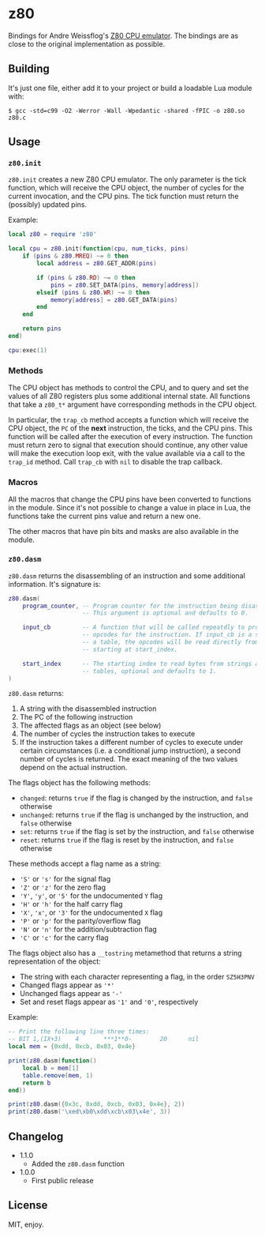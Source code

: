 # z80

Bindings for Andre Weissflog's [Z80 CPU emulator](https://github.com/floooh/chips/blob/master/chips/z80.h). The bindings are as close to the original implementation as possible.

## Building

It's just one file, either add it to your project or build a loadable Lua module with:

```
$ gcc -std=c99 -O2 -Werror -Wall -Wpedantic -shared -fPIC -o z80.so z80.c
```

## Usage

### `z80.init`

`z80.init` creates a new Z80 CPU emulator. The only parameter is the tick function, which will receive the CPU object, the number of cycles for the current invocation, and the CPU pins. The tick function must return the (possibly) updated pins.

Example:

```lua
local z80 = require 'z80'

local cpu = z80.init(function(cpu, num_ticks, pins)
    if (pins & z80.MREQ) ~= 0 then
        local address = z80.GET_ADDR(pins)

        if (pins & z80.RD) ~= 0 then
            pins = z80.SET_DATA(pins, memory[address])
        elseif (pins & z80.WR) ~= 0 then
            memory[address] = z80.GET_DATA(pins)
        end
    end

    return pins
end)

cpu:exec(1)
```

### Methods

The CPU object has methods to control the CPU, and to query and set the values of all Z80 registers plus some additional internal state. All functions that take a `z80_t*` argument have corresponding methods in the CPU object.

In particular, the `trap_cb` method accepts a function which will receive the CPU object, the `PC` of the **next** instruction, the ticks, and the CPU pins. This function will be called after the execution of every instruction. The function must return zero to signal that execution should continue, any other value will make the execution loop exit, with the value available via a call to the `trap_id` method. Call `trap_cb` with `nil` to disable the trap callback.

### Macros

All the macros that change the CPU pins have been converted to functions in the module. Since it's not possible to change a value in place in Lua, the functions take the current pins value and return a new one.

The other macros that have pin bits and masks are also available in the module.

### `z80.dasm`

`z80.dasm` returns the disassembling of an instruction and some additional information. It's signature is:

```lua
z80.dasm(
    program_counter, -- Program counter for the instruction being disassembled.
                     -- This argument is optional and defaults to 0.

    input_cb         -- A function that will be called repeatdly to provide the
                     -- opcodes for the instruction. If input_cb is a string or
                     -- a table, the opcodes will be read directly from it,
                     -- starting at start_index.

    start_index      -- The starting index to read bytes from strings and
                     -- tables, optional and defaults to 1.
)
```

`z80.dasm` returns:

1. A string with the disassembled instruction
1. The PC of the following instruction
1. The affected flags as an object (see below)
1. The number of cycles the instruction takes to execute
1. If the instruction takes a different number of cycles to execute under certain circumstances (i.e. a conditional jump instruction), a second number of cycles is returned. The exact meaning of the two values depend on the actual instruction.

The flags object has the following methods:

* `changed`: returns `true` if the flag is changed by the instruction, and `false` otherwise
* `unchanged`: returns `true` if the flag is unchanged by the instruction, and `false` otherwise
* `set`: returns `true` if the flag is set by the instruction, and `false` otherwise
* `reset`: returns `true` if the flag is reset by the instruction, and `false` otherwise

These methods accept a flag name as a string:

* `'S'` or `'s'` for the signal flag
* `'Z'` or `'z'` for the zero flag
* `'Y'`, `'y'`, or `'5'` for the undocumented `Y` flag
* `'H'` or `'h'` for the half carry flag
* `'X'`, `'x'`, or `'3'` for the undocumented `X` flag
* `'P'` or `'p'` for the parity/overflow flag
* `'N'` or `'n'` for the addition/subtraction flag
* `'C'` or `'c'` for the carry flag

The flags object also has a `__tostring` metamethod that returns a string representation of the object:

* The string with each character representing a flag, in the order `SZ5H3PNV`
* Changed flags appear as `'*'`
* Unchanged flags appear as `'-'`
* Set and reset flags appear as `'1'` and `'0'`, respectively

Example:

```lua
-- Print the following line three times:
-- BIT 1,(IX+3)    4       ***1**0-        20      nil
local mem = {0xdd, 0xcb, 0x03, 0x4e}

print(z80.dasm(function()
    local b = mem[1]
    table.remove(mem, 1)
    return b
end))

print(z80.dasm({0x3c, 0xdd, 0xcb, 0x03, 0x4e}, 2))
print(z80.dasm('\xed\xb0\xdd\xcb\x03\x4e', 3))
```

## Changelog

* 1.1.0
  * Added the `z80.dasm` function
* 1.0.0
  * First public release

## License

MIT, enjoy.
